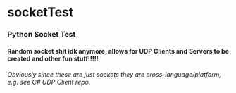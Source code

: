 # socketTest

### Python Socket Test
#### Random socket shit idk anymore, allows for UDP Clients and Servers to be created and other fun stuff!!!!! 
######    *Obviously since these are just sockets they are cross-language/platform, e.g. see C# UDP Client repo.*   
